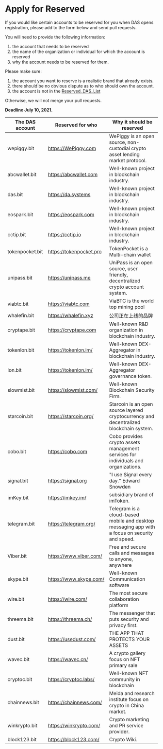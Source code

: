 # Apply for Reserved



If you would like certain accounts to be reserved for you when DAS opens registration, please add to the form below and send pull requests. 

You will need to provide the following information:
1. the account that needs to be reserved
2. the name of the organization or individual for which the account is reserved
3. why the account needs to be reserved for them.

Please make sure:
1. the account you want to reserve is a realistic brand that already exists. 
2. there should be no obvious dispute as to who should own the account. 
3. the account is not in the [Reserved_DAS_List](./Reserved_DAS_List.md)

Otherwise, we will not merge your pull requests.

**Deadline July 10, 2021.**



| The DAS account | Reserved for who | **Why it should be reserved**                                |
| --------------- | ---------------- | ------------------------------------------------------------ |
| wepiggy.bit     | https://WePiggy.com      | WePiggy is an open source, non-custodial crypto asset lending market protocol. |
| abcwallet.bit   | https://abcwallet.com    | Well-known project in blockchain industry.                   |
| das.bit         | https://da.systems       | Well-known project in blockchain industry.                   |
| eospark.bit     | https://eospark.com      | Well-known project in blockchain industry.                   |
| cctip.bit       | https://cctip.io         | Well-known project in blockchain industry.                   |
| tokenpocket.bit | https://tokenpocket.pro  | TokenPocket is a Multi-chain wallet   |
| unipass.bit     | https://unipass.me       | UniPass is an open source, user friendly, decentralized crypto account system. |
| viabtc.bit      | https://viabtc.com       | ViaBTC is the world top mining pool                          |
| whalefin.bit    | https://whalefin.xyz     | 公司正在上线的品牌                          |
| cryptape.bit    | https://cryptape.com     | Well-known R&D organization in blockchain industry. |
| tokenlon.bit    | https://tokenlon.im/     | Well-known DEX-Aggregator in blockchain industry. |
| lon.bit         | https://tokenlon.im/     | Well-known DEX-Aggregator governance token. |
| slowmist.bit    | https://slowmist.com/    | Well-known Blockchain Security Firm. |
| starcoin.bit    | https://starcoin.org/    | Starcoin is an open source layered cryptocurrency and decentralized blockchain system. |
| cobo.bit        | https://cobo.com         | Cobo provides crypto assets management services for individuals and organizations. |
| signal.bit      | https://signal.org       |  "I use Signal every day." Edward Snowden |
| imKey.bit       | https://imkey.im/        | subsidiary brand of imToken. |
| telegram.bit    | https://telegram.org/    |  Telegram is a cloud-based mobile and desktop messaging app with a focus on security and speed. |
| Viber.bit       | https://www.viber.com/   |  Free and secure calls and messages to anyone, anywhere |
| skype.bit       | https://www.skype.com/   |  Well-known Communication software|
| wire.bit        | https://wire.com/        |  The most secure collaboration platform |
| threema.bit     | https://threema.ch/      |  The messenger that puts security and privacy first.|
| dust.bit        | https://usedust.com/     |  THE APP THAT PROTECTS YOUR ASSETS |
| wavec.bit       | https://wavec.cn/        |  A crypto gallery focus on NFT primary sale |
| cryptoc.bit     | https://cryptoc.labs/    |  Well-known NFT community in blockchain  |
| chainnews.bit   | https://chainnews.com/   |  Meida and research institute focus on crypto in China market.|
| winkrypto.bit   | https://winkrypto.com/   |  Crypto marketing and PR service provider. |
| block123.bit    | https://block123.com/    |  Crypto Wiki. |
